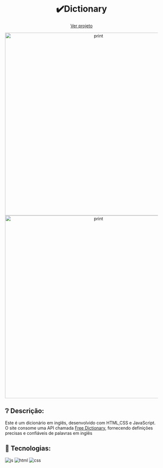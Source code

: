 <h1 align="center">✔️Dictionary</h1>

<p align="center">
  <a href="https://dictionary-app-sand.vercel.app/">Ver projeto</a>
</p>

<div align="center" >
  <img alt="print" src="https://user-images.githubusercontent.com/111407140/218238545-28d3e5aa-308e-4b1f-9547-f3a8002e2a13.PNG" width="600px">
  <img alt="print" src="https://user-images.githubusercontent.com/111407140/218238553-79731c38-5f75-495f-9deb-072b343d7f20.PNG" width="600px">
</div>

## ❔ Descrição:
Este é um dicionário em inglês, desenvolvido com HTML,CSS e JavaScript.
O site consome uma API chamada <a href="https://dictionaryapi.dev">Free Dictionary</a>, fornecendo definições precisas e confiáveis de palavras em inglês

## 🚀 Tecnologias:

<div style="display: inline_block">
  <img alt="js" src="https://img.shields.io/badge/JavaScript-F7DF1E?style=for-the-badge&logo=javascript&logoColor=black" /> 
  <img alt="html" src="https://img.shields.io/badge/HTML5-E34F26?style=for-the-badge&logo=html5&logoColor=white" />
  <img alt="css" src="https://img.shields.io/badge/CSS-1283e0?&style=for-the-badge&logo=css3&logoColor=white" /> 
</div>
